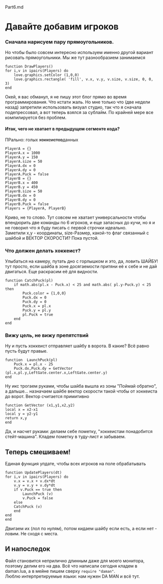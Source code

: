 Part6.md

# Давайте добавим игроков

### Cначала нарисуем пару прямоугольников.

Но чтобы было совсем интересно используем именно другой вариант рисовать прямоугольники. Мы же тут разнообразием занимаемся

```
function DrawPlayers()
for i,v in ipairs(Players) do
    love.graphics.setColor (1,0,0)
    love.graphics.rectangle( 'fill', v.x, v.y, v.size, v.size, 0, 0, 3)
end
```
Окей, я вас обманул, я не пишу этот блог прямо во время программирования. Что кстати жаль. Но мне только что (две недели назад) запретили использовать визуал студио, так что я сначала подепрессовал, а вот теперь взялся за сублайм. По крайней мере все компилируется без проблем. 

#### Итак, чего не хватает в предыдущем сегменте кода?

ПРально: голых ~~хоккеистов~~данных
```
PlayerA = {}
PlayerA.x = 1000
PlayerA.y = 150
PlayerA.size = 50
PlayerA.dx = 0
PlayerA.dy = 0
PlayerA.Puck = false
PlayerB = {}
PlayerB.x = 400
PlayerB.y = 450
PlayerB.size = 50
PlayerB.dx = 0
PlayerB.dy = 0
PlayerB.Puck = false
Players = {PlayerA, PlayerB}
```
Криво, не то слово. Тут совсем не хватает универсальности чтобы впендюрить две команды по 6 игроков, и еще запасных до кучи, но я и не говорил что я буду писать с первой строчки идеально.  
Заметили x,y - координаты, size-Размер, какой-то флаг связанный с шайбой и ВЕКТОР СКОРОСТИ? Пока пустой.

### Что должен делать хоккеист?  
Улыбаться на камеру, путать дно с горлышком и это, да, ловить ШАЙБУ!  
тут просто, если шайба в зоне досягаемости притяни её к себе и не дай двигаться. Еще раскрасим её для видности.
```
function CatchPuck(pl)
    if math.abs(pl.x - Puck.x) < 25 and math.abs( pl.y-Puck.y) < 25 then
        Puck.color = {1,0,0}
        Puck.dx = 0
        Puck.dy = 0
        Puck.x = pl.x
        Puck.y = pl.y
        pl.Puck = true
    end
end
```

### Вижу цель, не вижу препятствий

Ну и пусть хоккеист отправляет шайбу в ворота. В какие? Всё равно пусть будут правые.
```
function  LaunchPuck(pl)
    Puck.x = pl.x - 25
    Puck.dx,Puck.dy = GetVector (pl.x,pl.y,LeftGate.center.x,LeftGate.center.y)
end
```
Ну икс трогаем руками, чтобы шайба вышла из зоны "Поймай обратно", а дальше... назначаем шайбе вектор скорости такой чтобы от хоккеиста до ворот.
Вектор считается примитивно 
```
function GetVector (x1,y1,x2,y2)
local x = x2-x1
local y = y2-y1
return x,y
end
```
Да, и насчет руками: делаем себе пометку, "хоккеистам понадобится стейт-машина". Кладем пометку в туду-лист и забываем.

## Теперь смешиваем!

Единая функция упдате, чтобы всех игроков на поле обрабатывать
```
function UpdatePlayers(dt)
for i,v in ipairs(Players) do
    v.x = v.x + v.dx*dt
    v.y = v.y + v.dy*dt
    if v.Puck == true then 
        LaunchPuck (v)
        v.Puck = false
    else
    CatchPuck (v)
    end
end
end
```
Двигаем их (лол по нулям), потом кидаем шайбу если есть, а если нет - ловим. Не сходя с места. 

## И напоследок

Файл становится неприлично длинным даже для моего монитора, поэтому делим его на два. Всё что написали сегодня кладем в daman.lua, а в мейне пишем сверху `require "daman"`.   
Люблю интерпретируемые языки: нам нужен DA MAN и всё тут.